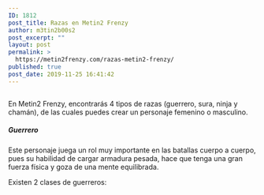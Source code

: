 ```yaml
---
ID: 1812
post_title: Razas en Metin2 Frenzy
author: m3tin2b00s2
post_excerpt: ""
layout: post
permalink: >
  https://metin2frenzy.com/razas-metin2-frenzy/
published: true
post_date: 2019-11-25 16:41:42
---
```

<!-- wp:image {"id":1819} -->
<figure class="wp-block-image"><img src="https://metin2frenzy.com/wp-content/uploads/2019/11/Razas-1.png" alt="" class="wp-image-1819"/></figure>
<!-- /wp:image -->

<p>En Metin2 Frenzy, encontrarás 4 tipos de razas (guerrero, sura, ninja y chamán), de las cuales puedes crear un personaje femenino o masculino.</p>
<h5>Guerrero</h5>
<p>Este personaje juega un rol muy importante en las batallas cuerpo a cuerpo, pues su habilidad de cargar armadura pesada, hace que tenga una gran fuerza física y goza de una mente equilibrada.</p>
<p>Existen 2 clases de guerreros:</p>
<p> </p>